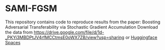 # SAMI-FGSM
This repository contains code to reproduce results from the paper:  Boosting Adversarial Transferability via Stochastic Gradient Accumulation
Download the data from https://drive.google.com/file/d/1d-_PKYi3MBDPtJV4rfMCCtmsE0oWX7ZB/view?usp=sharing or [Huggingface Spaces](https://huggingface.co/datasets/Trustworthy-AI-Group/TransferAttack/blob/main/data.zip) 
